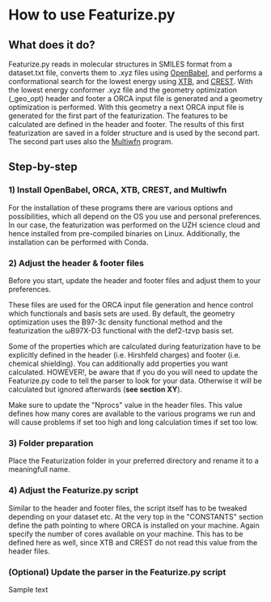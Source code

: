 # How to use Featurize.py

## What does it do?

Featurize.py reads in molecular structures in SMILES format from a dataset.txt file, converts them to .xyz files using [OpenBabel](http://openbabel.org/wiki/Main_Page), and performs a conformational search for the lowest energy using [XTB](https://xtb-docs.readthedocs.io/en/latest/setup.html), and [CREST](https://xtb-docs.readthedocs.io/en/latest/crest.html). With the lowest energy conformer .xyz file and the geometry optimization (_geo_opt) header and footer a ORCA input file is generated and a geometry optimization is performed. With this geometry a next ORCA input file is generated for the first part of the featurization. The features to be calculated are defined in the header and footer. The results of this first featurization are saved in a folder structure and is used by the second part. The second part uses also the [Multiwfn](http://sobereva.com/multiwfn/) program.

## Step-by-step

### 1) Install OpenBabel, ORCA, XTB, CREST, and Multiwfn

For the installation of these programs there are various options and possibilities, which all depend on the OS you use and personal preferences. In our case, the featurization was performed on the UZH science cloud and hence installed from pre-compiled binaries on Linux. Additionally, the installation can be performed with Conda.

### 2) Adjust the header & footer files

Before you start, update the header and footer files and adjust them to your preferences.

These files are used for the ORCA input file generation and hence control which functionals and basis sets are used. By default, the geometry optimization uses the B97-3c density functional method and the featurization the ωB97X-D3 functional with the def2-tzvp basis set.

Some of the properties which are calculated during featurization have to be explicitly defined in the header (i.e. Hirshfeld charges) and footer (i.e. chemical shielding). You can additionally add properties you want calculated. HOWEVER!, be aware that if you do you will need to update the Featurize.py code to tell the parser to look for your data. Otherwise it will be calculated but ignored afterwards (**see section XY**). 

Make sure to update the "Nprocs" value in the header files. This value defines how many cores are available to the various programs we run and will cause problems if set too high and long calculation times if set too low.

### 3) Folder preparation

Place the Featurization folder in your preferred directory and rename it to a meaningfull name.

### 4) Adjust the Featurize.py script

Similar to the header and footer files, the script itself has to be tweaked depending on your dataset etc. At the very top in the "CONSTANTS" section define the path pointing to where ORCA is installed on your machine. Again specify the number of cores available on your machine. This has to be defined here as well, since XTB and CREST do not read this value from the header files.

### (Optional) Update the parser in the Featurize.py script

Sample text